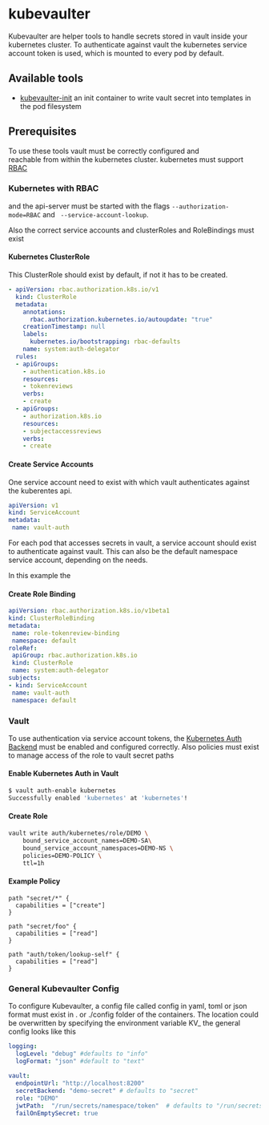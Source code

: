 # kubevaulter

Kubevaulter are helper tools to handle secrets stored in vault
inside your kubernetes cluster. To authenticate against vault 
the kubernetes service account token is used, which is mounted 
to every pod by default.

## Available tools
 - [kubevaulter-init](/tree/master/cmd/init) an init container
 to write vault secret into templates in the pod filesystem

## Prerequisites

 To use these tools vault must be correctly configured and  
reachable from within the kubernetes cluster.
 kubernetes must support 
 [RBAC](https://kubernetes.io/docs/admin/authorization/rbac/)
 

 
 ### Kubernetes with RBAC

 and the api-server must be started with the flags 
 `--authorization-mode=RBAC` and
 ` --service-account-lookup`. 

 Also the correct service accounts and clusterRoles and 
 RoleBindings must exist
 
 #### Kubernetes ClusterRole
 
 This ClusterRole should exist by default, if not it has to
 be created.
 
  ```yaml
  - apiVersion: rbac.authorization.k8s.io/v1
    kind: ClusterRole
    metadata:
      annotations:
        rbac.authorization.kubernetes.io/autoupdate: "true"
      creationTimestamp: null
      labels:
        kubernetes.io/bootstrapping: rbac-defaults
      name: system:auth-delegator
    rules:
    - apiGroups:
      - authentication.k8s.io
      resources:
      - tokenreviews
      verbs:
      - create
    - apiGroups:
      - authorization.k8s.io
      resources:
      - subjectaccessreviews
      verbs:
      - create
 ```
 
#### Create Service Accounts
  
One service account need to exist with which vault authenticates
against the kuberentes api. 

 ```yaml
apiVersion: v1
kind: ServiceAccount
metadata:
  name: vault-auth
```

For each pod that accesses secrets in vault, a service account
should exist to authenticate against vault. This can also be
the default namespace service account, depending on the needs.

In this example the



#### Create Role Binding 
 ```yaml
apiVersion: rbac.authorization.k8s.io/v1beta1
kind: ClusterRoleBinding
metadata:
  name: role-tokenreview-binding
  namespace: default
roleRef:
  apiGroup: rbac.authorization.k8s.io
  kind: ClusterRole
  name: system:auth-delegator
subjects:
- kind: ServiceAccount
  name: vault-auth
  namespace: default
``` 


 ### Vault
 To use authentication via service account tokens, the 
  [Kubernetes Auth Backend](https://www.vaultproject.io/docs/auth/kubernetes.html)
  must be enabled and configured correctly. Also policies must
  exist to manage access of the role to vault secret paths
 
 #### Enable Kubernetes Auth in Vault
 ```bash
 $ vault auth-enable kubernetes
 Successfully enabled 'kubernetes' at 'kubernetes'!
 ```
 #### Create Role
 ```bash
 vault write auth/kubernetes/role/DEMO \
     bound_service_account_names=DEMO-SA\
     bound_service_account_namespaces=DEMO-NS \
     policies=DEMO-POLICY \
     ttl=1h
 ```
 #### Example Policy
 
 ```hcl
 path "secret/*" {
   capabilities = ["create"]
 }
 
 path "secret/foo" {
   capabilities = ["read"]
 }
 
 path "auth/token/lookup-self" {
   capabilities = ["read"]
 }
```


 
 

 

### General Kubevaulter Config

To configure Kubevaulter, a config file called config 
in yaml, toml or json format
must exist in . or ./config folder of the containers.
The location could be overwritten by specifying the 
environment variable KV_
the general config looks like this


```yaml
logging:
  logLevel: "debug" #defaults to "info"
  logFormat: "json" #default to "text"
  
vault:
  endpointUrl: "http://localhost:8200"
  secretBackend: "demo-secret" # defaults to "secret" 
  role: "DEMO"
  jwtPath:  "/run/secrets/namespace/token"  # defaults to "/run/secrets/namespace/token" 
  failOnEmptySecret: true
```

